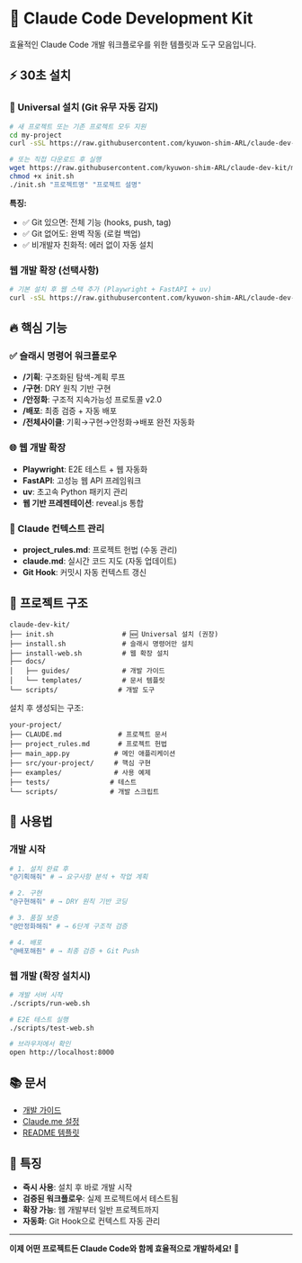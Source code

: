 # 🎯 Claude Code Development Kit

효율적인 Claude Code 개발 워크플로우를 위한 템플릿과 도구 모음입니다.

## ⚡ 30초 설치

### 🚀 Universal 설치 (Git 유무 자동 감지)
```bash
# 새 프로젝트 또는 기존 프로젝트 모두 지원
cd my-project
curl -sSL https://raw.githubusercontent.com/kyuwon-shim-ARL/claude-dev-kit/main/init.sh | bash

# 또는 직접 다운로드 후 실행
wget https://raw.githubusercontent.com/kyuwon-shim-ARL/claude-dev-kit/main/init.sh
chmod +x init.sh
./init.sh "프로젝트명" "프로젝트 설명"
```

**특징:**
- ✅ Git 있으면: 전체 기능 (hooks, push, tag)
- ✅ Git 없어도: 완벽 작동 (로컬 백업)
- ✅ 비개발자 친화적: 에러 없이 자동 설치

### 웹 개발 확장 (선택사항)
```bash
# 기본 설치 후 웹 스택 추가 (Playwright + FastAPI + uv)
curl -sSL https://raw.githubusercontent.com/kyuwon-shim-ARL/claude-dev-kit/main/install-web.sh | bash
```

## 🔥 핵심 기능

### ✅ 슬래시 명령어 워크플로우
- **/기획**: 구조화된 탐색-계획 루프
- **/구현**: DRY 원칙 기반 구현
- **/안정화**: 구조적 지속가능성 프로토콜 v2.0
- **/배포**: 최종 검증 + 자동 배포
- **/전체사이클**: 기획→구현→안정화→배포 완전 자동화

### 🌐 웹 개발 확장
- **Playwright**: E2E 테스트 + 웹 자동화
- **FastAPI**: 고성능 웹 API 프레임워크  
- **uv**: 초고속 Python 패키지 관리
- **웹 기반 프레젠테이션**: reveal.js 통합

### 🤖 Claude 컨텍스트 관리
- **project_rules.md**: 프로젝트 헌법 (수동 관리)
- **claude.md**: 실시간 코드 지도 (자동 업데이트)
- **Git Hook**: 커밋시 자동 컨텍스트 갱신

## 📁 프로젝트 구조

```
claude-dev-kit/
├── init.sh                 # 🆕 Universal 설치 (권장)
├── install.sh              # 슬래시 명령어만 설치
├── install-web.sh          # 웹 확장 설치
├── docs/
│   ├── guides/             # 개발 가이드
│   └── templates/          # 문서 템플릿
└── scripts/               # 개발 도구
```

설치 후 생성되는 구조:
```
your-project/
├── CLAUDE.md              # 프로젝트 문서
├── project_rules.md       # 프로젝트 헌법
├── main_app.py           # 메인 애플리케이션
├── src/your-project/     # 핵심 구현
├── examples/             # 사용 예제
├── tests/               # 테스트
└── scripts/             # 개발 스크립트
```

## 🚀 사용법

### 개발 시작
```bash
# 1. 설치 완료 후
"@기획해줘" # → 요구사항 분석 + 작업 계획

# 2. 구현
"@구현해줘" # → DRY 원칙 기반 코딩

# 3. 품질 보증  
"@안정화해줘" # → 6단계 구조적 검증

# 4. 배포
"@배포해줜" # → 최종 검증 + Git Push
```

### 웹 개발 (확장 설치시)
```bash
# 개발 서버 시작
./scripts/run-web.sh

# E2E 테스트 실행  
./scripts/test-web.sh

# 브라우저에서 확인
open http://localhost:8000
```

## 📚 문서

- [개발 가이드](docs/guides/claude-code-best-practices.md)
- [Claude.me 설정](docs/guides/claude-me-settings-minimal.md)
- [README 템플릿](docs/templates/README-TEMPLATE.md)

## 🎯 특징

- **즉시 사용**: 설치 후 바로 개발 시작
- **검증된 워크플로우**: 실제 프로젝트에서 테스트됨
- **확장 가능**: 웹 개발부터 일반 프로젝트까지
- **자동화**: Git Hook으로 컨텍스트 자동 관리

---

**이제 어떤 프로젝트든 Claude Code와 함께 효율적으로 개발하세요!** 🚀
